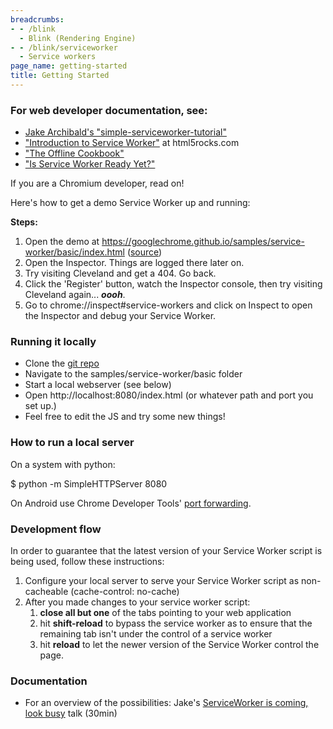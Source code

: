 ```yaml
---
breadcrumbs:
- - /blink
  - Blink (Rendering Engine)
- - /blink/serviceworker
  - Service workers
page_name: getting-started
title: Getting Started
---
```


### For web developer documentation, see:

*   [Jake Archibald's
            "simple-serviceworker-tutorial"](https://github.com/jakearchibald/simple-serviceworker-tutorial)
*   ["Introduction to Service
            Worker"](http://www.html5rocks.com/en/tutorials/service-worker/introduction/)
            at html5rocks.com
*   ["The Offline
            Cookbook"](http://jakearchibald.com/2014/offline-cookbook/)
*   ["Is Service Worker Ready
            Yet?"](https://jakearchibald.github.io/isserviceworkerready/)

If you are a Chromium developer, read on!

Here's how to get a demo Service Worker up and running:

**Steps:**

1.  Open the demo at
            <https://googlechrome.github.io/samples/service-worker/basic/index.html>
            ([source](https://github.com/GoogleChrome/samples))
2.  Open the Inspector. Things are logged there later on.
3.  Try visiting Cleveland and get a 404. Go back.
4.  Click the 'Register' button, watch the Inspector console, then try
            visiting Cleveland again... ***oooh***.
5.  Go to chrome://inspect#service-workers and click on Inspect to open
            the Inspector and debug your Service Worker.

### Running it locally

*   Clone the [git repo](https://github.com/GoogleChrome/samples)
*   Navigate to the samples/service-worker/basic folder
*   Start a local webserver (see below)
*   Open http://localhost:8080/index.html (or whatever path and port you
            set up.)
*   Feel free to edit the JS and try some new things!

### How to run a local server

On a system with python:

$ python -m SimpleHTTPServer 8080

On Android use Chrome Developer Tools' [port
forwarding](https://developer.chrome.com/devtools/docs/remote-debugging#enable-reverse-port-forwarding).

### Development flow

In order to guarantee that the latest version of your Service Worker script is
being used, follow these instructions:

1.  Configure your local server to serve your Service Worker script as
            non-cacheable (cache-control: no-cache)
2.  After you made changes to your service worker script:
    1.  **close all but one** of the tabs pointing to your web
                application
    2.  hit **shift-reload** to bypass the service worker as to ensure
                that the remaining tab isn't under the control of a service
                worker
    3.  hit **reload** to let the newer version of the Service Worker
                control the page.

### Documentation

*   For an overview of the possibilities: Jake's [ServiceWorker is
            coming, look busy](https://www.youtube.com/watch?v=SmZ9XcTpMS4) talk
            (30min)
